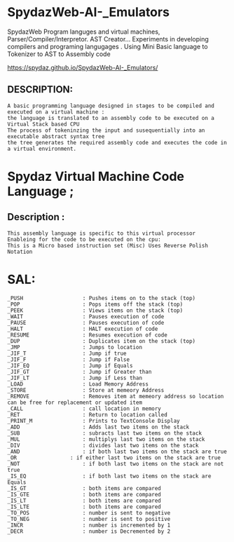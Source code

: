 # SpydazWeb-AI-_Emulators
SpydazWeb Program languges and virtual machines, Parser/Compiler/Interpretor. AST Creator... Experiments in developing compilers and programing langugages . Using Mini Basic language to Tokenizer to AST to Assembly code 

https://spydaz.github.io/SpydazWeb-AI-_Emulators/

## DESCRIPTION:
	A basic programming language designed in stages to be compiled and executed on a virtual machine :
	the language is translated to an assembly code to be executed on a Virtual Stack based CPU
	The process of tokeninzing the input and susequentially into an executable abstract syntax tree
	the tree generates the required assembly code and executes the code in a virtual environment.

# Spydaz Virtual Machine Code Language ;

## Description :
	This assembly language is specific to this virtual processor 
	Enableing for the code to be executed on the cpu: 
	This is a Micro based instruction set (Misc) Uses Reverse Polish Notation
# SAL:
	_PUSH					: Pushes items on to the stack (top)
	_POP					: Pops items off the stack (top)
	_PEEK					: Views items on the stack (top)
	_WAIT					: Pauses execution of code
	_PAUSE					: Pauses execution of code
	_HALT					: HALT execution of code
	_RESUME					: Resumes execution of code
	_DUP					: Duplicates item on the stack (top)
	_JMP					: Jumps to location
	_JIF_T					: Jump if true
	_JIF_F					: Jump if False
	_JIF_EQ					: Jump if Equals
	_JIF_GT					: Jump if Greater than
	_JIF_LT					: Jump if Less than
	_LOAD					: Load Memory Address
	_STORE					: Store at memeory Address
	_REMOVE					: Removes item at memeory address so location can be free for replacement or updated item
	_CALL					: call location in memory
	_RET					: Return to location called
	_PRINT_M				: Prints to TextConsole Display
	_ADD					: Adds last two items on the stack
	_SUB					: subracts last two items on the stack
	_MUL					: multiplys last two items on the stack
	_DIV					: divides last two items on the stack
	_AND					: if both last two items on the stack are true
	_OR					: if either last two items on the stack are true
	_NOT					: if both last two items on the stack are not true
	_IS_EQ					: if both last two items on the stack are Equals
	_IS_GT					: both items are compared 
	_IS_GTE					: both items are compared 
	_IS_LT					: both items are compared 
	_IS_LTE					: both items are compared 
	_TO_POS					: number is sent to negative
	_TO_NEG					: number is sent to positive
	_INCR					: number is incremented by 1
	_DECR 					: number is Decremented by 2
<!--stackedit_data:
eyJoaXN0b3J5IjpbMTQ5NDM3MTkyXX0=
-->